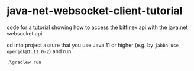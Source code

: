 # java-net-websocket-client-tutorial
code for a tutorial showing how to access the bitfinex api with the java.net websocket api

cd into project
assure that you use Java 11 or higher (e.g. by `jabba use openjdk@1.11.0-2`) and run
```
.\gradlew run
```